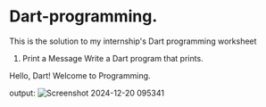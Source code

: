 # Dart-programming.
This is the solution to my internship's Dart programming worksheet

1. Print a Message
Write a Dart program that prints.

Hello, Dart! Welcome to Programming.

output:
![Screenshot 2024-12-20 095341](https://github.com/user-attachments/assets/645dc27d-7a53-44b4-9505-a8c41cbebc89)

